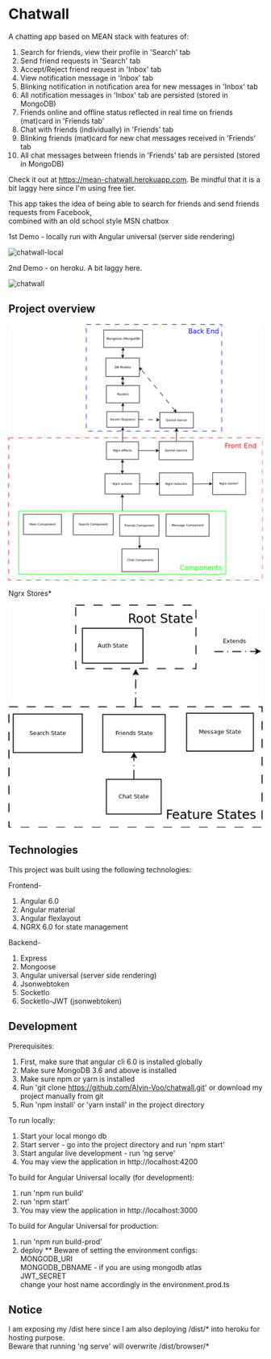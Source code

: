 # Chatwall

A chatting app based on MEAN stack with features of:

1. Search for friends, view their profile in 'Search' tab
2. Send friend requests in 'Search' tab
3. Accept/Reject friend request in 'Inbox' tab
4. View notification message in 'Inbox' tab
5. Blinking notification in notification area for new messages in 'Inbox' tab
6. All notification messages in 'Inbox' tab are persisted (stored in MongoDB)
7. Friends online and offline status reflected in real time on friends (mat)card in 'Friends tab'
8. Chat with friends (individually) in 'Friends' tab
9. Blinking friends (mat)card for new chat messages received in 'Friends' tab
10. All chat messages between friends in 'Friends' tab are persisted (stored in MongoDB)

Check it out at https://mean-chatwall.herokuapp.com. Be mindful that it is a bit laggy here since I'm using free tier.  

This app takes the idea of being able to search for friends and send friends requests from Facebook,  
combined with an old school style MSN chatbox  

1st Demo - locally run with Angular universal (server side rendering)

![chatwall-local](https://github.com/Alvin-Voo/chatwall/blob/master/demo.gif "chatwall-local")

2nd Demo - on heroku. A bit laggy here.

![chatwall](https://github.com/Alvin-Voo/chatwall/blob/master/demo1.gif "chatwall")

## Project overview

![project_overview](https://github.com/Alvin-Voo/chatwall/blob/master/project_overview.png "project_overview")

Ngrx Stores*

![ngrx_stores](https://github.com/Alvin-Voo/chatwall/blob/master/ngrx_stores.png "ngrx_stores")

## Technologies

This project was built using the following technologies:

Frontend-
1. Angular 6.0
2. Angular material
3. Angular flexlayout
4. NGRX 6.0 for state management

Backend-
1. Express
2. Mongoose
3. Angular universal (server side rendering)
4. Jsonwebtoken
5. SocketIo
6. SocketIo-JWT (jsonwebtoken)

## Development

Prerequisites:
1. First, make sure that angular cli 6.0 is installed globally
2. Make sure MongoDB 3.6 and above is installed
3. Make sure npm or yarn is installed
4. Run 'git clone https://github.com/Alvin-Voo/chatwall.git' or download my project manually from git
5. Run 'npm install' or 'yarn install' in the project directory

To run locally:
1. Start your local mongo db
2. Start server - go into the project directory and run 'npm start'
3. Start angular live development - run 'ng serve'
4. You may view the application in http://localhost:4200

To build for Angular Universal locally (for development):
1. run 'npm run build'
2. run 'npm start'
3. You may view the application in http://localhost:3000

To build for Angular Universal for production:
1. run 'npm run build-prod'
2. deploy
   ** Beware of setting the environment configs:  
   MONGODB_URI  
   MONGODB_DBNAME - if you are using mongodb atlas  
   JWT_SECRET  
   change your host name accordingly in the environment.prod.ts  

## Notice

I am exposing my /dist here since I am also deploying /dist/* into heroku for hosting purpose.  
Beware that running 'ng serve' will overwrite /dist/browser/*  

